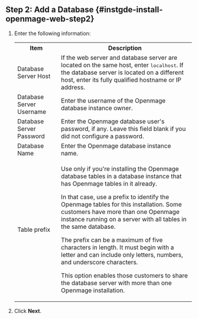 ## Step 2: Add a Database   {#instgde-install-openmage-web-step2}

1.	Enter the following information:

	<table>
	<tbody>
		<tr>
			<th>Item</th>
			<th>Description</th>
		</tr>
	<tr>
		<td>Database Server Host</td>
		<td>If the web server and database server are located on the same host, enter <tt>localhost</tt>. If the database server is located on a different host, enter its fully qualified hostname or IP address.</td>
	</tr>
	<tr>
		<td>Database Server Username</td>
		<td>Enter the username of the Openmage database instance owner.</td>
	</tr>
	<tr>
		<td>Database Server Password</td>
		<td>Enter the Openmage database user's password, if any. Leave this field blank if you did not configure a password.</td>
	</tr>
	<tr>
		<td>Database Name</td>
		<td>Enter the Openmage database instance name.</td>
	</tr>
	<tr>
		<td>Table prefix</td>
		<td><p>Use only if you're installing the Openmage database tables in a database instance that has Openmage tables in it already.</p>
		<p>In that case, use a prefix to identify the Openmage tables for this installation. Some customers have more than one Openmage instance running on a server with all tables in the same database.</p>
		<p>The prefix can be a maximum of five characters in length. It must begin with a letter and can include only letters, numbers, and underscore characters.</p>
		<p>This option enables those customers to share the database server with more than one Openmage installation.</p></td>
	</tr>
	</tbody>
	</table>

3.	Click **Next**.
